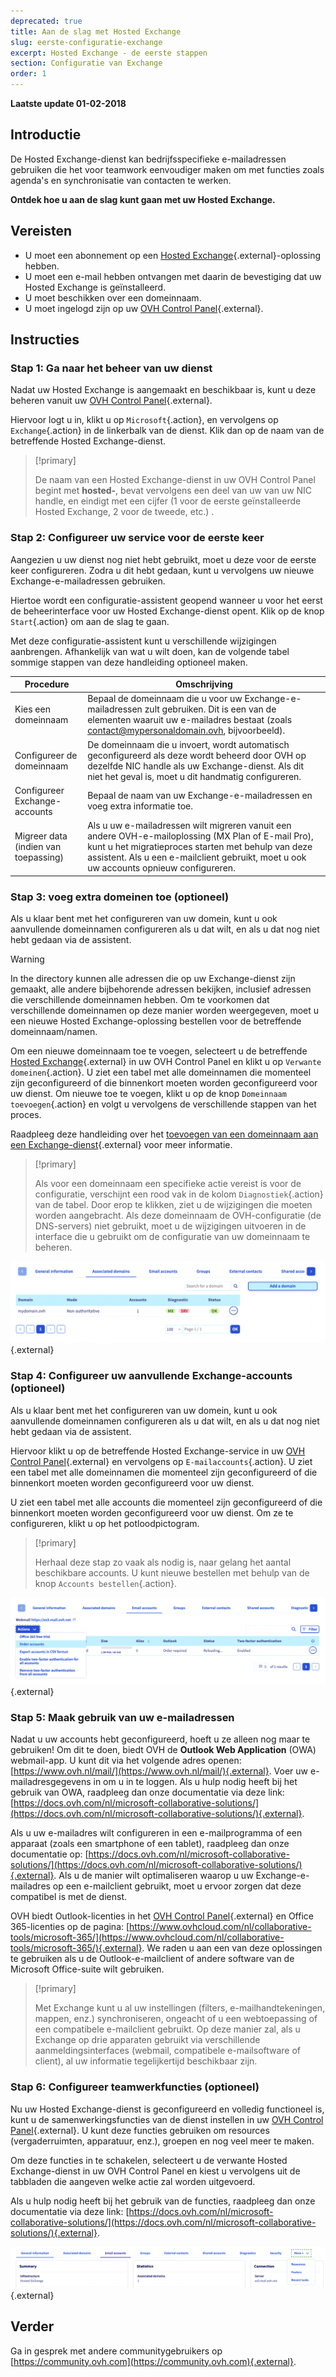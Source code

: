 ```yaml
---
deprecated: true
title: Aan de slag met Hosted Exchange
slug: eerste-configuratie-exchange
excerpt: Hosted Exchange - de eerste stappen
section: Configuratie van Exchange
order: 1
---
```


**Laatste update 01-02-2018**

## Introductie

De Hosted Exchange-dienst kan bedrijfsspecifieke e-mailadressen gebruiken die het voor teamwork eenvoudiger maken om met functies zoals agenda's en synchronisatie van contacten te werken.

**Ontdek hoe u aan de slag kunt gaan met uw Hosted Exchange.**

## Vereisten

- U moet een abonnement op een [Hosted Exchange](https://www.ovhcloud.com/nl/emails/hosted-exchange/){.external}-oplossing hebben.
- U moet een e-mail hebben ontvangen met daarin de bevestiging dat uw Hosted Exchange is geïnstalleerd.
- U moet beschikken over een domeinnaam. 
- U moet ingelogd zijn op uw [OVH Control Panel](https://www.ovh.com/auth/?action=gotomanager&from=https://www.ovh.nl/&ovhSubsidiary=nl){.external}.

## Instructies

### Stap 1: Ga naar het beheer van uw dienst

Nadat uw Hosted Exchange is aangemaakt en beschikbaar is, kunt u deze beheren vanuit uw [OVH Control Panel](https://www.ovh.com/auth/?action=gotomanager&from=https://www.ovh.nl/&ovhSubsidiary=nl){.external}.

Hiervoor logt u in, klikt u op `Microsoft`{.action}, en vervolgens op `Exchange`{.action} in de linkerbalk van de dienst. Klik dan op de naam van de betreffende Hosted Exchange-dienst.

> [!primary]
>
> De naam van een Hosted Exchange-dienst in uw OVH Control Panel begint met **hosted-**, bevat vervolgens een deel van uw van uw NIC handle, en eindigt met een cijfer (1 voor de eerste geïnstalleerde Hosted Exchange, 2 voor de tweede, etc.) .
>

### Stap 2: Configureer uw service voor de eerste keer

Aangezien u uw dienst nog niet hebt gebruikt, moet u deze voor de eerste keer configureren. Zodra u dit hebt gedaan, kunt u vervolgens uw nieuwe Exchange-e-mailadressen gebruiken.

Hiertoe wordt een configuratie-assistent geopend wanneer u voor het eerst de beheerinterface voor uw Hosted Exchange-dienst opent. Klik op de knop `Start`{.action} om aan de slag te gaan.

Met deze configuratie-assistent kunt u verschillende wijzigingen aanbrengen. Afhankelijk van wat u wilt doen, kan de volgende tabel sommige stappen van deze handleiding optioneel maken.

|Procedure|Omschrijving|
|---|---|
|Kies een domeinnaam|Bepaal de domeinnaam die u voor uw Exchange-e-mailadressen zult gebruiken. Dit is een van de elementen waaruit uw e-mailadres bestaat (zoals contact@mypersonaldomain.ovh, bijvoorbeeld).|
|Configureer de domeinnaam|De domeinnaam die u invoert, wordt automatisch geconfigureerd als deze wordt beheerd door OVH op dezelfde NIC handle als uw Exchange-dienst. Als dit niet het geval is, moet u dit handmatig configureren.|
|Configureer Exchange-accounts|Bepaal de naam van uw Exchange-e-mailadressen en voeg extra informatie toe.|
|Migreer data (indien van toepassing)|Als u uw e-mailadressen wilt migreren vanuit een andere OVH-e-mailoplossing (MX Plan of E-mail Pro), kunt u het migratieproces starten met behulp van deze assistent. Als u een e-mailclient gebruikt, moet u ook uw accounts opnieuw configureren.|

### Stap 3: voeg extra domeinen toe (optioneel)

Als u klaar bent met het configureren van uw domein, kunt u ook aanvullende domeinnamen configureren als u dat wilt, en als u dat nog niet hebt gedaan via de assistent.

> [!warning]
>
> In the directory kunnen alle adressen die op uw Exchange-dienst zijn gemaakt, alle andere bijbehorende adressen bekijken, inclusief adressen die verschillende domeinnamen hebben. Om te voorkomen dat verschillende domeinnamen op deze manier worden weergegeven, moet u een nieuwe Hosted Exchange-oplossing bestellen voor de betreffende domeinnaam/namen.
>

Om een nieuwe domeinnaam toe te voegen, selecteert u de betreffende [Hosted Exchange](https://www.ovh.com/auth/?action=gotomanager&from=https://www.ovh.nl/&ovhSubsidiary=nl){.external} in uw OVH Control Panel en klikt u op `Verwante domeinen`{.action}. U ziet een tabel met alle domeinnamen die momenteel zijn geconfigureerd of die binnenkort moeten worden geconfigureerd voor uw dienst. Om nieuwe toe te voegen, klikt u op de knop `Domeinnaam toevoegen`{.action} en volgt u vervolgens de verschillende stappen van het proces.

Raadpleeg deze handleiding over het [toevoegen van een domeinnaam aan een Exchange-dienst](https://docs.ovh.com/nl/microsoft-collaborative-solutions/toevoegen-domein-exchange/){.external} voor meer informatie.

> [!primary]
>
> Als voor een domeinnaam een specifieke actie vereist is voor de configuratie, verschijnt een rood vak in de kolom `Diagnostiek`{.action} van de tabel. Door erop te klikken, ziet u de wijzigingen die moeten worden aangebracht. Als deze domeinnaam de OVH-configuratie (de DNS-servers) niet gebruikt, moet u de wijzigingen uitvoeren in de interface die u gebruikt om de configuratie van uw domeinnaam te beheren. 
>

![Voeg een domein toe](images/first-steps-hosted-exchange-add-domain.png){.external}

### Stap 4: Configureer uw aanvullende Exchange-accounts (optioneel)

Als u klaar bent met het configureren van uw domein, kunt u ook aanvullende domeinnamen configureren als u dat wilt, en als u dat nog niet hebt gedaan via de assistent.

Hiervoor klikt u op de betreffende Hosted Exchange-service in uw [OVH Control Panel](https://www.ovh.com/auth/?action=gotomanager&from=https://www.ovh.nl/&ovhSubsidiary=nl){.external} en vervolgens op `E-mailaccounts`{.action}. U ziet een tabel met alle domeinnamen die momenteel zijn geconfigureerd of die binnenkort moeten worden geconfigureerd voor uw dienst.

U ziet een tabel met alle accounts die momenteel zijn geconfigureerd of die binnenkort moeten worden geconfigureerd voor uw dienst. Om ze te configureren, klikt u op het potloodpictogram.

> [!primary]
>
> Herhaal deze stap zo vaak als nodig is, naar gelang het aantal beschikbare accounts. U kunt nieuwe bestellen met behulp van de knop `Accounts bestellen`{.action}.
>

![Voeg een account toe](images/first-steps-hosted-exchange-add-account.png){.external}

### Stap 5: Maak gebruik van uw e-mailadressen 

Nadat u uw accounts hebt geconfigureerd, hoeft u ze alleen nog maar te gebruiken! Om dit te doen, biedt OVH de **Outlook Web Application** (OWA) webmail-app. U kunt dit via het volgende adres openen: [https://www.ovh.nl/mail/](https://www.ovh.nl/mail/){.external}. Voer uw e-mailadresgegevens in om u in te loggen. Als u hulp nodig heeft bij het gebruik van OWA, raadpleeg dan onze documentatie via deze link: [https://docs.ovh.com/nl/microsoft-collaborative-solutions/](https://docs.ovh.com/nl/microsoft-collaborative-solutions/){.external}.

Als u uw e-mailadres wilt configureren in een e-mailprogramma of een apparaat (zoals een smartphone of een tablet), raadpleeg dan onze documentatie op: [https://docs.ovh.com/nl/microsoft-collaborative-solutions/](https://docs.ovh.com/nl/microsoft-collaborative-solutions/){.external}. Als u de manier wilt optimaliseren waarop u uw Exchange-e-mailadres op een e-mailclient gebruikt, moet u ervoor zorgen dat deze compatibel is met de dienst.

OVH biedt Outlook-licenties in het [OVH Control Panel](https://www.ovh.com/auth/?action=gotomanager&from=https://www.ovh.nl/&ovhSubsidiary=nl){.external} en Office 365-licenties op de pagina: [https://www.ovhcloud.com/nl/collaborative-tools/microsoft-365/](https://www.ovhcloud.com/nl/collaborative-tools/microsoft-365/){.external}. We raden u aan een van deze oplossingen te gebruiken als u de Outlook-e-mailclient of andere software van de Microsoft Office-suite wilt gebruiken.

> [!primary]
>
> Met Exchange kunt u al uw instellingen (filters, e-mailhandtekeningen, mappen, enz.) synchroniseren, ongeacht of u een webtoepassing of een compatibele e-mailclient gebruikt.
> Op deze manier zal, als u Exchange op drie apparaten gebruikt via verschillende aanmeldingsinterfaces (webmail, compatibele e-mailsoftware of client), al uw informatie tegelijkertijd beschikbaar zijn.
>

### Stap 6: Configureer teamwerkfuncties (optioneel)

Nu uw Hosted Exchange-dienst is geconfigureerd en volledig functioneel is, kunt u de samenwerkingsfuncties van de dienst instellen in uw [OVH Control Panel](https://www.ovh.com/auth/?action=gotomanager&from=https://www.ovh.nl/&ovhSubsidiary=nl){.external}. U kunt deze functies gebruiken om resources (vergaderruimten, apparatuur, enz.), groepen en nog veel meer te maken.

Om deze functies in te schakelen, selecteert u de verwante Hosted Exchange-dienst in uw OVH Control Panel en kiest u vervolgens uit de tabbladen die aangeven welke actie zal worden uitgevoerd.

Als u hulp nodig heeft bij het gebruik van de functies, raadpleeg dan onze documentatie via deze link: [https://docs.ovh.com/nl/microsoft-collaborative-solutions/](https://docs.ovh.com/nl/microsoft-collaborative-solutions/){.external}.

![Teamwerkfuncties](images/first-steps-hosted-exchange-intro-to-functions.png){.external}

## Verder

Ga in gesprek met andere communitygebruikers op [https://community.ovh.com](https://community.ovh.com){.external}.